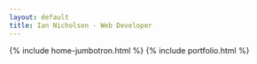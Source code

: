 ```yaml
---
layout: default
title: Ian Nicholson - Web Developer
---
```


{% include home-jumbotron.html %}
{% include portfolio.html %}